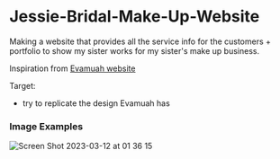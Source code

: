 # Jessie-Bridal-Make-Up-Website

Making a website that provides all the service info for the customers + portfolio to show my sister works for my sister's make up business.

Inspiration from [Evamuah website](https://www.evamuah.com/)

Target: 
- try to replicate the design Evamuah has

### Image Examples
![Screen Shot 2023-03-12 at 01 36 15](https://user-images.githubusercontent.com/98545971/224571663-5f23b577-1110-40fd-957a-159de6f38eb9.png)
